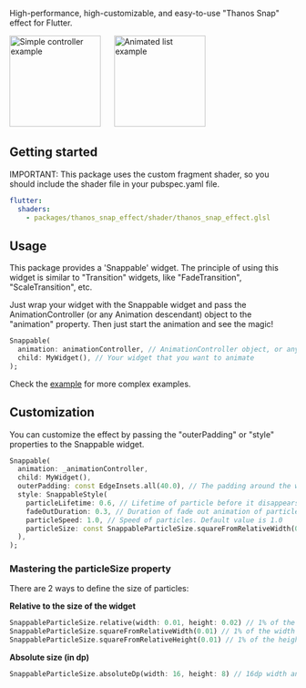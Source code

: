 High-performance, high-customizable, and easy-to-use "Thanos Snap" effect for Flutter.

<p>
  <img alt="Simple controller example" src="https://github.com/ArkhipenkaPiotr/thanos_snap_effect/blob/master/doc/simple_controller_example.gif" width="160"/>
  &nbsp;&nbsp;&nbsp;&nbsp;
  <img alt="Animated list example" src="https://github.com/ArkhipenkaPiotr/thanos_snap_effect/blob/master/doc/animated_list_example.gif" width="160"/>
</p>

## Getting started

IMPORTANT: This package uses the custom fragment shader, so you should include the shader file in your pubspec.yaml file.

```yaml
flutter:
  shaders:
    - packages/thanos_snap_effect/shader/thanos_snap_effect.glsl
```

## Usage

This package provides a 'Snappable' widget.
The principle of using this widget is similar to "Transition" widgets, like "FadeTransition", "ScaleTransition", etc.

Just wrap your widget with the Snappable widget and pass the AnimationController (or any Animation<double> descendant) object to the "animation" property.
Then just start the animation and see the magic!
```dart
Snappable(
  animation: animationController, // AnimationController object, or any other animation object with double tween from 0.0 to 1.0
  child: MyWidget(), // Your widget that you want to animate
);
```

Check the [example](example/lib) for more complex examples.

## Customization

You can customize the effect by passing the "outerPadding" or "style" properties to the Snappable widget.

```dart
Snappable(
  animation: _animationController,
  child: MyWidget(),
  outerPadding: const EdgeInsets.all(40.0), // The padding around the widget where particles can appear. Default value is EdgeInsets.all(40.0) 
  style: SnappableStyle(
    particleLifetime: 0.6, // Lifetime of particle before it disappears. Default value is 0.6. Must be between 0.0 and 1.0
    fadeOutDuration: 0.3, // Duration of fade out animation of particle. Fade out effect starts in particleLifetime - fadeOutDuration and ends when particleLifetime ends. Default value is 0.3. Must be between 0.0 and particleLifetime
    particleSpeed: 1.0, // Speed of particles. Default value is 1.0
    particleSize: const SnappableParticleSize.squareFromRelativeWidth(0.01), // Size of 1 particle
  ),
);
```

### Mastering the particleSize property

There are 2 ways to define the size of particles:

**Relative to the size of the widget**
```dart
SnappableParticleSize.relative(width: 0.01, height: 0.02) // 1% of the width and 2% of the height of the widget
SnappableParticleSize.squareFromRelativeWidth(0.01) // 1% of the width of the widget. The height will be calculated to keep the square shape
SnappableParticleSize.squareFromRelativeHeight(0.01) // 1% of the height of the widget. The width will be calculated to keep the square shape
```

**Absolute size (in dp)**
```dart
SnappableParticleSize.absoluteDp(width: 16, height: 8) // 16dp width and 8dp height
```